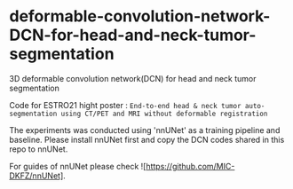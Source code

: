 # deformable-convolution-network-DCN-for-head-and-neck-tumor-segmentation
3D deformable convolution network(DCN) for head and neck tumor segmentation

Code for ESTRO21 hight poster : 
```End-to-end head & neck tumor auto-segmentation using CT/PET and MRI without deformable registration```


The experiments was conducted using 'nnUNet' as a training pipeline and baseline. Please install nnUNet first and copy the DCN codes shared in this repo to nnUNet.

For guides of nnUNet please check ![https://github.com/MIC-DKFZ/nnUNet].
